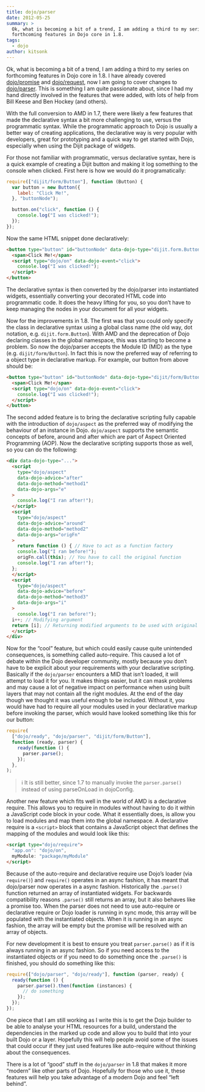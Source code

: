 ```yaml
---
title: dojo/parser
date: 2012-05-25
summary: >
  Ok, what is becoming a bit of a trend, I am adding a third to my series on
  forthcoming features in Dojo core in 1.8.
tags:
  - dojo
author: kitsonk
---
```


Ok, what is becoming a bit of a trend, I am adding a third to my series on forthcoming features in Dojo core in 1.8. I
have already covered [dojo/promise](./dojo-promise) and [dojo/request](./dojo-request), now I am going to cover changes
to [dojo/parser](https://dojotoolkit.org/reference-guide/1.8/dojo/parser.html). This is something I am quite passionate
about, since I had my hand directly involved in the features that were added, with lots of help from Bill Keese and Ben
Hockey (and others).

With the full conversion to AMD in 1.7, there were likely a few features that made the declarative syntax a bit more
challenging to use, versus the programmatic syntax. While the programmatic approach to Dojo is usually a better way of
creating applications, the declarative way is very popular with developers, great for prototyping and a quick way to get
started with Dojo, especially when using the Dijit package of widgets.

For those not familiar with programmatic, versus declarative syntax, here is a quick example of creating a Dijit button
and making it log something to the console when clicked. First here is how we would do it programatically:

```js
require(["dijit/form/Button"], function (Button) {
  var button = new Button({
    label: "Click Me!",
  }, "buttonNode");

  button.on("click", function () {
    console.log("I was clicked!");
  });
});
```

Now the same HTML snippet done declaratively:

```html
<button type="button" id="buttonNode" data-dojo-type="dijit.form.Button">
  <span>Click Me!</span>
  <script type="dojo/on" data-dojo-event="click">
    console.log("I was clicked!");
  </script>
</button>
```

The declarative syntax is then converted by the dojo/parser into instantiated widgets, essentially converting your
decorated HTML code into programmatic code. It does the heavy lifting for you, so you don’t have to keep managing the
nodes in your document for all your widgets.

Now for the improvements in 1.8. The first was that you could only specify the class in declarative syntax using a
global class name (the old way, dot notation, e.g. `dijit.form.Button`). With AMD and the deprecation of Dojo declaring
classes in the global namespace, this was starting to become a problem. So now the dojo/parser accepts the Module ID
(MID) as the type (e.g. `dijit/form/Button`). In fact this is now the preferred way of referring to a object type in
declarative markup. For example, our button from above should be:

```html
<button type="button" id="buttonNode" data-dojo-type="dijit/form/Button">
  <span>Click Me!</span>
  <script type="dojo/on" data-dojo-event="click">
    console.log("I was clicked!");
  </script>
</button>
```

The second added feature is to bring the declarative scripting fully capable with the introduction of `dojo/aspect` as
the preferred way of modifying the behaviour of an instance in Dojo. `dojo/aspect` supports the semantic concepts of
before, around and after which are part of Aspect Oriented Programming (AOP). Now the declarative scripting supports
those as well, so you can do the following:

```html
<div data-dojo-type="...">
  <script
    type="dojo/aspect"
    data-dojo-advice="after"
    data-dojo-method="method1"
    data-dojo-args="e"
  >
    console.log("I ran after!");
  </script>
  <script
    type="dojo/aspect"
    data-dojo-advice="around"
    data-dojo-method="method2"
    data-dojo-args="origFn"
  >
    return function () { // Have to act as a function factory
    console.log("I ran before!");
    origFn.call(this); // You have to call the original function
    console.log("I ran after!");
  };
  </script>
  <script
    type="dojo/aspect"
    data-dojo-advice="before"
    data-dojo-method="method3"
    data-dojo-args="i"
  >
    console.log("I ran before!");
  i++; // Modifying argument
  return [i]; // Returning modified arguments to be used with original function
  </script>
</div>
```

Now for the “cool” feature, but which could easily cause quite unintended consequences, is something called
auto-require. This caused a lot of debate within the Dojo developer community, mostly because you don’t have to be
explicit about your requirements with your declarative scripting. Basically if the `dojo/parser` encounters a MID that
isn’t loaded, it will attempt to load it for you. It makes things easier, but it can mask problems and may cause a lot
of negative impact on performance when using built layers that may not contain all the right modules. At the end of the
day though we thought it was useful enough to be included. Without it, you would have had to require all your modules
used in your declarative markup before invoking the parser, which would have looked something like this for our button:

```js
require(
  ["dojo/ready", "dojo/parser", "dijit/form/Button"],
  function (ready, parser) {
    ready(function () {
      parser.parse();
    });
  },
);
```

> :information_source: It is still better, since 1.7 to manually invoke the `parser.parse()` instead of using
> parseOnLoad in dojoConfig.

Another new feature which fits well in the world of AMD is a declarative require. This allows you to require in modules
without having to do it within a JavaScript code block in your code. What it essentially does, is allow you to load
modules and map them into the global namespace. A declarative require is a `<script>` block that contains a JavaScript
object that defines the mapping of the modules and would look like this:

```html
<script type="dojo/require">
  "app.on": "dojo/on",
  myModule: "package/myModule"
</script>
```

Because of the auto-require and declarative require use Dojo’s loader (via `require()`) and `require()` operates in an
async fashion, it has meant that dojo/parser now operates in a async fashion. Historically the `.parse()` function
returned an array of instantiated widgets. For backwards compatibility reasons `.parse()` still returns an array, but it
also behaves like a promise too. When the parser does not need to use auto-require or declarative require or Dojo loader
is running in sync mode, this array will be populated with the instantiated objects. When it is running in an async
fashion, the array will be empty but the promise will be resolved with an array of objects.

For new development it is best to ensure you treat `parser.parse()` as if it is always running in an async fashion. So
if you need access to the instantiated objects or if you need to do something once the `.parse()` is finished, you
should do something like this:

```js
require(["dojo/parser", "dojo/ready"], function (parser, ready) {
  ready(function () {
    parser.parse().then(function (instances) {
      // do something
    });
  });
});
```

One piece that I am still working as I write this is to get the Dojo builder to be able to analyse your HTML resources
for a build, understand the dependencies in the marked up code and allow you to build that into your built Dojo or a
layer. Hopefully this will help people avoid some of the issues that could occur if they just used features like
auto-require without thinking about the consequences.

There is a lot of “good” stuff in the `dojo/parser` in 1.8 that makes it more “modern” like other parts of Dojo.
Hopefully for those who use it, these features will help you take advantage of a modern Dojo and feel “left behind”.
